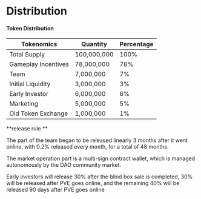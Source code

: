 # Distribution

#### Token Distribution

| Tokenomics | Quantity | Percentage |
| --- | --- | --- |
| Total Supply | 100,000,000 | 100% |
| Gameplay Incentives | 78,000,000 | 78% |
| Team | 7,000,000 | 7% |
| Initial Liquidity | 3,000,000 | 3% |
| Early Investor | 6,000,000 | 6% |
| Marketing | 5,000,000 | 5% |
| Old Token Exchange | 1,000,000 | 1% |



**release rule**

The part of the team began to be released linearly 3 months after it went online, with 0.2% released every month, for a total of 48 months.

The market operation part is a multi-sign contract wallet, which is managed autonomously by the DAO community market.

Early investors will release 30% after the blind box sale is completed, 30% will be released after PVE goes online, and the remaining 40% will be released 90 days after PVE goes online


